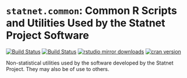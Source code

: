 # `statnet.common`:  Common R Scripts and Utilities Used by the Statnet Project Software

[![Build Status](https://travis-ci.org/statnet/statnet.common.svg?branch=master)](https://travis-ci.org/statnet/statnet.common)
[![Build Status](https://ci.appveyor.com/api/projects/status/eqp3w95c2avl52qw?svg=true)](https://ci.appveyor.com/project/statnet/ergm-ego)
[![rstudio mirror downloads](http://cranlogs.r-pkg.org/badges/statnet.common?color=2ED968)](http://cranlogs.r-pkg.org/)
[![cran version](http://www.r-pkg.org/badges/version/statnet.common)](https://cran.r-project.org/package=statnet.common)

Non-statistical utilities used by the software developed by the Statnet Project. They may also be of use to others.
